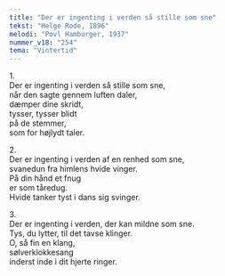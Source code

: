 ```yaml
---
title: "Der er ingenting i verden så stille som sne"
tekst: "Helge Rode, 1896"
melodi: "Povl Hamburger, 1937"
nummer_v18: "254"
tema: "Vintertid"
---
```


1\.\
Der er ingenting i verden så stille som sne,\
når den sagte gennem luften daler,\
dæmper dine skridt,\
tysser, tysser blidt\
på de stemmer,\
som for højlydt taler.

2\.\
Der er ingenting i verden af en renhed som sne,\
svanedun fra himlens hvide vinger.\
På din hånd et fnug\
er som tåredug.\
Hvide tanker tyst i dans sig svinger.

3\.\
Der er ingenting i verden, der kan mildne som sne.\
Tys, du lytter, til det tavse klinger.\
O, så fin en klang,\
sølverklokkesang\
inderst inde i dit hjerte ringer.